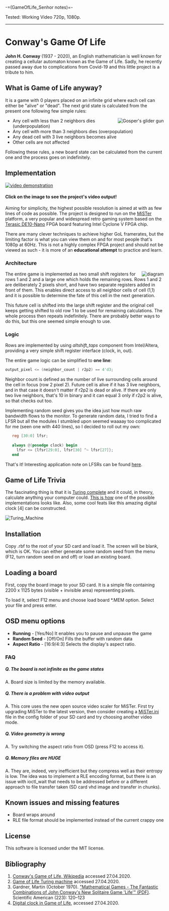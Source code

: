 -=(GameOfLife_Senhor notes)=-

Tested: Working Video 720p, 1080p.

___
# Conway's Game Of Life

**John H. Conway** (1937 - 2020), an English mathematician is well known for creating a cellular automaton known as the Game of Life. Sadly, he recently passed away due to complications from Covid-19 and this little project is a tribute to him.

## What is Game of Life anyway?

It is a game with 0 players placed on an infinite grid where each cell can either be "alive" or "dead". The next grid state is calculated from the present one following few simple rules:

<img src="img/Gospers_glider_gun.gif" alt="Gosper's glider gun" align="right">

 - Any cell with less than 2 neighbors dies (underpopulation)
 - Any cell with more than 3 neighbors dies (overpopulation)
 - Any dead cell with 3 live neighbors becomes alive
 - Other cells are not affected

Following these rules, a new board state can be calculated from the current one and the process goes on indefinitely. 


## Implementation

[![video demonstration](img/ytlink.png)](https://www.youtube.com/watch?v=KaBm4etcYFQ)

#### Click on the image to see the project's video output!

Aiming for simplicity, the highest possible resolution is aimed at with as few lines of code as possible. The project is designed to run on the [MiSTer](https://github.com/MiSTer-devel/Main_MiSTer/wiki) platform, a very popular and widespread retro gaming system based on the [Terasic DE10-Nano](http://de10-nano.terasic.com) FPGA board featuring Intel Cyclone V FPGA chip.

There are many clever techniques to achieve higher GoL framerates, but the limiting factor is what you can view them on and for most people that's 1080p at 60Hz. This is not a highly complex FPGA project and should not be viewed as such - it is more of an **educational attempt** to practice and learn.

### Architecture

<img src="img/diagram.png" alt="diagram" align="right">

The entire game is implemented as two small shift registers for rows 1 and 2 and a large one which holds the remaining rows. Rows 1 and 2 are deliberately 2 pixels short, and have two separate registers added in front of them. This enables direct access to all neighbor cells of cell (1,1) and it is possible to determine the fate of this cell in the next generation.

This future cell is shifted into the large shift register and the original cell keeps getting shifted to old row 1 to be used for remaining calculations. The whole process then repeats indefinitely. There are probably better ways to do this, but this one seemed simple enough to use. 

### Logic

Rows are implemented by using *altshift_taps* component from Intel/Altera, providing a very simple shift register interface (clock, in, out).

The entire game logic can be simplified to **one line**:

   ```verilog
   output_pixel <= (neighbor_count | r2p2) == 4'd3;
   ```

Neighbor count is defined as the number of live surrounding cells around the cell in focus (row 2 pixel 2).
Future cell is alive if it has 3 live neighbors, and in that case it doesn't matter if r2p2 is dead or alive. If there are only two live neighbors, that's 10 in binary and it can equal 3 only if r2p2 is alive, so that checks out too. 

Implementing random seed gives you the idea just how much raw bandwidth flows to the monitor. To generate random data, I tried to find a LFSR but all the modules I stumbled upon seemed waaaay too complicated for me (seen one with 440 lines), so I decided to roll out my own:

```verilog
   reg [30:0] lfsr;
  
   always @(posedge clock) begin
     lfsr <= {lfsr[29:0], lfsr[30] ^~ lfsr[27]}; 
   end   
```

That's it! Interesting application note on LFSRs can be found [here](https://www.xilinx.com/support/documentation/application_notes/xapp052.pdf).


## Game of Life Trivia

The fascinating thing is that it is [Turing complete](https://en.wikipedia.org/wiki/Turing_completeness)  and it could, in theory, calculate anything your computer could. [This is how](http://rendell-attic.org/gol/tm.htm) one of the possible implementations looks like. Also, some cool feats like this amazing digital clock [4] can be constructed.

![Turing_Machine](img/clock.gif)

## Installation

Copy .rbf to the root of your SD card and load it. The screen will be blank, which is OK. You can either generate some random seed from the menu (F12, turn random seed on and off) or load an existing board.

## Loading a board

First, copy the board image to your SD card. It is a simple file containing 2200 x 1125 bytes (visible + invisible area) representing pixels.

To load it, select F12 menu and choose load board *.MEM option. Select your file and press enter. 

## OSD menu options

* **Running** - [Yes/No] It enables you to pause and unpause the game
* **Random Seed** - [Off/On] Fills the buffer with random data
* **Aspect Ratio** - [16:9/4:3] Selects the display's aspect ratio.

### FAQ

##### Q. The board is not infinite as the game states

A. Board size is limited by the memory available.

##### Q. There is a problem with video output

A. This core uses the new open source video scaler for MiSTer. First try upgrading MiSTer to the latest version, then consider creating a [MiSTer.ini](https://github.com/MiSTer-devel/Main_MiSTer/blob/master/MiSTer.ini) file in the config folder of your SD card and try choosing another video mode.

##### Q. Video geometry is wrong

A. Try switching the aspect ratio from OSD (press F12 to access it).

##### Q. Memory files are HUGE

A. They are, indeed, very inefficient but they compress well as their entropy is low. The idea was to implement a RLE encoding format, but there is an issue with ioctl_wait that needs to be addressed before or a different approach to file transfer taken (SD card vhd image and transfer in chunks).

## Known issues and missing features

- Board wraps around
- RLE file format should be implemented instead of the current crappy one

## License

This software is licensed under the MIT license.

## Bibliography

  1. [Conway's Game of Life, Wikipedia](https://en.wikipedia.org/wiki/Conway%27s_Game_of_Life)   accessed 27.04.2020.
  2. [Game of Life Turing machine](http://rendell-attic.org/gol/tm.htm) accessed 27.04.2020.   
  3. Gardner, Martin (October 1970). ["Mathematical Games - The Fantastic Combinations of John Conway's New Solitaire Game 'Life'" (PDF)](https://web.stanford.edu/class/sts145/Library/life.pdf). Scientific American (223): 120–123
  4. [Digital clock in Game of Life](https://codegolf.stackexchange.com/questions/88783/build-a-digital-clock-in-conways-game-of-life), accessed 27.04.2020.
